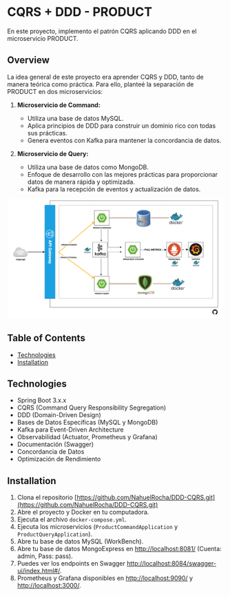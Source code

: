 # CQRS + DDD - PRODUCT

En este proyecto, implemento el patrón CQRS aplicando DDD en el microservicio PRODUCT.

## Overview

La idea general de este proyecto era aprender CQRS y DDD, tanto de manera teórica como práctica. Para ello, planteé la separación de PRODUCT en dos microservicios:

1. **Microservicio de Command:**
   - Utiliza una base de datos MySQL.
   - Aplica principios de DDD para construir un dominio rico con todas sus prácticas.
   - Genera eventos con Kafka para mantener la concordancia de datos.

2. **Microservicio de Query:**
   - Utiliza una base de datos como MongoDB.
   - Enfoque de desarrollo con las mejores prácticas para proporcionar datos de manera rápida y optimizada.
   - Kafka para la recepción de eventos y actualización de datos.

![Diagrama de Arquitectura CQRS](https://github.com/NahuelRocha/DDD-CQRS/blob/main/DIAGRAMA-CQRS.png)

## Table of Contents

- [Technologies](#technologies)
- [Installation](#installation)

## Technologies
- Spring Boot 3.x.x
- CQRS (Command Query Responsibility Segregation)
- DDD (Domain-Driven Design)
- Bases de Datos Específicas (MySQL y MongoDB)
- Kafka para Event-Driven Architecture
- Observabilidad (Actuator, Prometheus y Grafana)
- Documentación (Swagger)
- Concordancia de Datos
- Optimización de Rendimiento

## Installation

1. Clona el repositorio [https://github.com/NahuelRocha/DDD-CQRS.git](https://github.com/NahuelRocha/DDD-CQRS.git)
2. Abre el proyecto y Docker en tu computadora.
3. Ejecuta el archivo `docker-compose.yml`.
4. Ejecuta los microservicios (`ProductCommandApplication` y `ProductQueryApplication`).
5. Abre tu base de datos MySQL (WorkBench).
6. Abre tu base de datos MongoExpress en [http://localhost:8081/](http://localhost:8081/) (Cuenta: admin, Pass: pass).
7. Puedes ver los endpoints en Swagger [http://localhost:8084/swagger-ui/index.html#/](http://localhost:8084/swagger-ui/index.html#/).
8. Prometheus y Grafana disponibles en [http://localhost:9090/](http://localhost:9090/) y [http://localhost:3000/](http://localhost:3000/).

